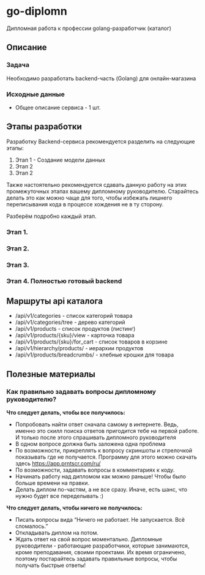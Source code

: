 # go-diplomn
Дипломная работа к профессии golang-разработчик (каталог)

## Описание

### Задача

Необходимо разработать backend-часть (Golang) для онлайн-магазина

### Исходные данные

* Общее описание сервиса - 1 шт.

## Этапы разработки

Разработку Backend-сервиса рекомендуется разделить на следующие этапы:

1. Этап 1 - Создание модели данных 
2. Этап 2 
3. Этап 2

Также настоятельно рекомендуется сдавать данную работу на этих промежуточных этапах вашему дипломному руководителю. Старайтесь делать это как можно чаще для того, чтобы избежать лишнего переписывания кода в процессе хождения не в ту сторону.

Разберём подробно каждый этап.

### Этап 1.

### Этап 2.

### Этап 3.

### Этап 4. Полностью готовый backend

## Маршруты api каталога

* /api/v1/categories - список категорий товара
* /api/v1/categories/tree - дерево категорий
* /api/v1/products - список продуктов (листинг)
* /api/v1/products/{sku}/view - карточка товара
* /api/v1/products/{sku}/for_cart - список товаров в корзине
* /api/v1/hierarchy/products/ - иерархии продуктов
* /api/v1/products/breadcrumbs/ - хлебные крошки для товара

## Полезные материалы

### Как правильно задавать вопросы дипломному руководителю?

**Что следует делать, чтобы все получилось:**

* Попробовать найти ответ сначала самому в интернете. Ведь, именно это скилл поиска ответов пригодится тебе на первой работе. И только после этого спрашивать дипломного руководителя
* В одном вопросе должна быть заложена одна проблема
* По возможности, прикреплять к вопросу скриншоты и стрелочкой показывать где не получается. Программу для этого можно скачать здесь https://app.prntscr.com/ru/
* По возможности, задавать вопросы в комментариях к коду.
* Начинать работу над дипломом как можно раньше! Чтобы было больше времени на правки.
* Делать диплом по-частям, а не все сразу. Иначе, есть шанс, что нужно будет все переделывать :)

**Что следует делать, чтобы ничего не получилось:**

* Писать вопросы вида “Ничего не работает. Не запускается. Всё сломалось.”
* Откладывать диплом на потом.
* Ждать ответ на свой вопрос моментально. Дипломные руководители - работающие разработчики, которые занимаются, кроме преподавания, своими проектами. Их время ограничено, поэтому постарайтесь задавать правильные вопросы, чтобы получать быстрые ответы! 
